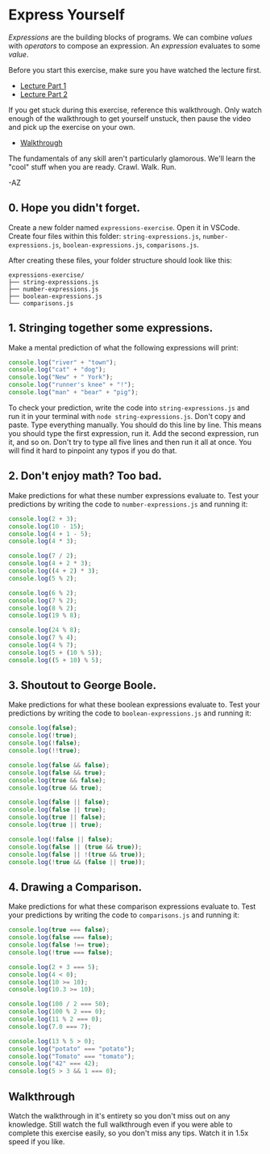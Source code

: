 # Express Yourself

_Expressions_ are the building blocks of programs. We can combine _values_ with _operators_ to
compose an expression. An _expression_ evaluates to some _value_.

Before you start this exercise, make sure you have watched the lecture first.

+ [Lecture Part 1](https://youtu.be/NORcxNPVtg4)
+ [Lecture Part 2](https://youtu.be/1y9DCzWYons)

If you get stuck during this exercise, reference this walkthrough. Only watch enough of the
walkthrough to get yourself unstuck, then pause the video and pick up the exercise on your own.

+ [Walkthrough](https://youtu.be/oMHa_c21sCw)

The fundamentals of any skill aren't particularly glamorous. We'll learn the "cool" stuff when you
are ready. Crawl. Walk. Run.

-AZ

## 0. Hope you didn't forget.

Create a new folder named `expressions-exercise`. Open it in VSCode. Create four files within this
folder: `string-expressions.js`, `number-expressions.js`, `boolean-expressions.js`,
`comparisons.js`.

After creating these files, your folder structure should look like this:

```plaintext
expressions-exercise/
├── string-expressions.js
├── number-expressions.js
├── boolean-expressions.js
└── comparisons.js
```

## 1. Stringing together some expressions.

Make a mental prediction of what the following expressions will print:

```javascript
console.log("river" + "town");
console.log("cat" + "dog");
console.log("New" + " York");
console.log("runner's knee" + "!");
console.log("man" + "bear" + "pig");
```

To check your prediction, write the code into `string-expressions.js` and run it in your terminal
with `node string-expressions.js`. Don't copy and paste. Type everything manually. You should do
this line by line. This means you should type the first expression, run it. Add the second
expression, run it, and so on. Don't try to type all five lines and then run it all at once. You
will find it hard to pinpoint any typos if you do that.

## 2. Don't enjoy math? Too bad.

Make predictions for what these number expressions evaluate to. Test your predictions by writing the
code to `number-expressions.js` and running it:

```js
console.log(2 + 3);
console.log(10 - 15);
console.log(4 + 1 - 5);
console.log(4 * 3);

console.log(7 / 2);
console.log(4 + 2 * 3);
console.log((4 + 2) * 3);
console.log(5 % 2);

console.log(6 % 2);
console.log(7 % 2);
console.log(8 % 2);
console.log(19 % 8);

console.log(24 % 8);
console.log(7 % 4);
console.log(4 % 7);
console.log(5 + (10 % 5));
console.log((5 + 10) % 5);
```

## 3. Shoutout to George Boole.

Make predictions for what these boolean expressions evaluate to. Test your predictions by writing
the code to `boolean-expressions.js` and running it:

```js
console.log(false);
console.log(!true);
console.log(!false);
console.log(!!true);

console.log(false && false);
console.log(false && true);
console.log(true && false);
console.log(true && true);

console.log(false || false);
console.log(false || true);
console.log(true || false);
console.log(true || true);

console.log(!false || false);
console.log(false || (true && true));
console.log(false || !(true && true));
console.log(!true && (false || true));
```

## 4. Drawing a Comparison.

Make predictions for what these comparison expressions evaluate to. Test your predictions by writing
the code to `comparisons.js` and running it:

```js
console.log(true === false);
console.log(false === false);
console.log(false !== true);
console.log(!true === false);

console.log(2 + 3 === 5);
console.log(4 < 0);
console.log(10 >= 10);
console.log(10.3 >= 10);

console.log(100 / 2 === 50);
console.log(100 % 2 === 0);
console.log(11 % 2 === 0);
console.log(7.0 === 7);

console.log(13 % 5 > 0);
console.log("potato" === "potato");
console.log("Tomato" === "tomato");
console.log("42" === 42);
console.log(5 > 3 && 1 === 0);
```

## Walkthrough

Watch the walkthrough in it's entirety so you don't miss out on any knowledge. Still watch the full
walkthrough even if you were able to complete this exercise easily, so you don't miss any tips.
Watch it in 1.5x speed if you like.
